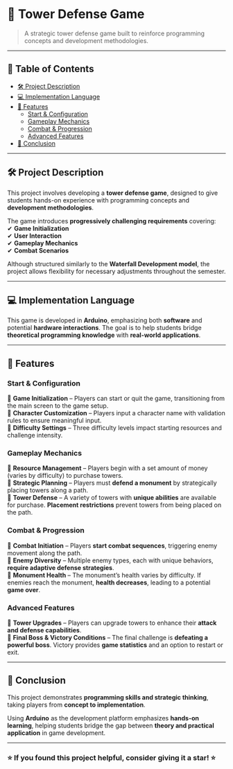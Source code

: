 # 📌 Tower Defense Game

> A strategic tower defense game built to reinforce programming concepts and development methodologies.

---

## 📖 Table of Contents
- [🛠 Project Description](#-project-description)
- [💻 Implementation Language](#-implementation-language)
- [🚀 Features](#-features)
  - [Start & Configuration](#start--configuration)
  - [Gameplay Mechanics](#gameplay-mechanics)
  - [Combat & Progression](#combat--progression)
  - [Advanced Features](#advanced-features)
- [🎯 Conclusion](#-conclusion)

---

## 🛠 Project Description

This project involves developing a **tower defense game**, designed to give students hands-on experience with programming concepts and **development methodologies**.  

The game introduces **progressively challenging requirements** covering:  
✔ **Game Initialization**  
✔ **User Interaction**  
✔ **Gameplay Mechanics**  
✔ **Combat Scenarios**  

Although structured similarly to the **Waterfall Development model**, the project allows flexibility for necessary adjustments throughout the semester.

---

## 💻 Implementation Language

This game is developed in **Arduino**, emphasizing both **software** and potential **hardware interactions**. The goal is to help students bridge **theoretical programming knowledge** with **real-world applications**.

---

## 🚀 Features

### **Start & Configuration**  
🔹 **Game Initialization** – Players can start or quit the game, transitioning from the main screen to the game setup.  
🔹 **Character Customization** – Players input a character name with validation rules to ensure meaningful input.  
🔹 **Difficulty Settings** – Three difficulty levels impact starting resources and challenge intensity.  

### **Gameplay Mechanics**  
🔹 **Resource Management** – Players begin with a set amount of money (varies by difficulty) to purchase towers.  
🔹 **Strategic Planning** – Players must **defend a monument** by strategically placing towers along a path.  
🔹 **Tower Defense** – A variety of towers with **unique abilities** are available for purchase. **Placement restrictions** prevent towers from being placed on the path.  

### **Combat & Progression**  
🔹 **Combat Initiation** – Players **start combat sequences**, triggering enemy movement along the path.  
🔹 **Enemy Diversity** – Multiple enemy types, each with unique behaviors, **require adaptive defense strategies**.  
🔹 **Monument Health** – The monument’s health varies by difficulty. If enemies reach the monument, **health decreases**, leading to a potential **game over**.  

### **Advanced Features**  
🔹 **Tower Upgrades** – Players can upgrade towers to enhance their **attack and defense capabilities**.  
🔹 **Final Boss & Victory Conditions** – The final challenge is **defeating a powerful boss**. Victory provides **game statistics** and an option to restart or exit.  

---

## 🎯 Conclusion  

This project demonstrates **programming skills and strategic thinking**, taking players from **concept to implementation**.  

Using **Arduino** as the development platform emphasizes **hands-on learning**, helping students bridge the gap between **theory and practical application** in game development.  

---

### ⭐ **If you found this project helpful, consider giving it a star!** ⭐
